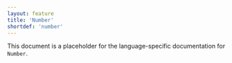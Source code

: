 ```yaml
---
layout: feature
title: 'Number'
shortdef: 'number'
---
```


This document is a placeholder for the language-specific documentation
for `Number`.